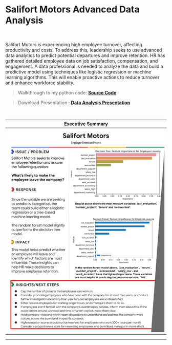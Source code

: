 # Salifort Motors Advanced Data Analysis

<br>

Salifort Motors is experiencing high employee turnover, affecting productivity and costs. To address this, leadership seeks to use advanced data analytics to predict potential departures and improve retention. HR has gathered detailed employee data on job satisfaction, compensation, and engagement. A data professional is needed to analyze the data and build a predictive model using techniques like logistic regression or machine learning algorithms. This will enable proactive actions to reduce turnover and enhance workforce stability.

> Walkthrough to my python code: [**Source Code**](https://github.com/ashwinx09/Salifort_Motors_Advanced_Data_Analysis/blob/main/Salifort_Motors_Data_Analysis.ipynb)

> Download Presentation : [**Data Analysis Presentation**](https://github.com/ashwinx09/Salifort_Motors_Advanced_Data_Analysis/blob/main/Executive_summary.pptx)

<br>

| Executive Summary |
|-------------------|
| <div style="text-align: center;"><img src="https://github.com/ashwinx09/Salifort_Motors_Advanced_Data_Analysis/blob/main/Executive_summary.jpg" width="700" /></div> |


---
